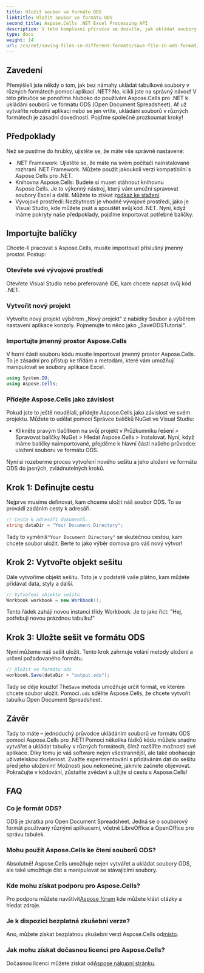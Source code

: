 ```yaml
---
title: Uložit soubor ve formátu ODS
linktitle: Uložit soubor ve formátu ODS
second_title: Aspose.Cells .NET Excel Processing API
description: V této komplexní příručce se dozvíte, jak ukládat soubory ve formátu ODS pomocí Aspose.Cells for .NET. Pokyny krok za krokem a další.
type: docs
weight: 14
url: /cs/net/saving-files-in-different-formats/save-file-in-ods-format/
---
```

## Zavedení
Přemýšleli jste někdy o tom, jak bez námahy ukládat tabulkové soubory v různých formátech pomocí aplikací .NET? No, klikli jste na správný návod! V této příručce se ponoříme hluboko do používání Aspose.Cells pro .NET k ukládání souborů ve formátu ODS (Open Document Spreadsheet). Ať už vytváříte robustní aplikaci nebo se jen vrtíte, ukládání souborů v různých formátech je zásadní dovedností. Pojďme společně prozkoumat kroky!
## Předpoklady
Než se pustíme do hrubky, ujistěte se, že máte vše správně nastavené:
- .NET Framework: Ujistěte se, že máte na svém počítači nainstalované rozhraní .NET Framework. Můžete použít jakoukoli verzi kompatibilní s Aspose.Cells pro .NET.
- Knihovna Aspose.Cells: Budete si muset stáhnout knihovnu Aspose.Cells. Je to výkonný nástroj, který vám umožní spravovat soubory Excel a další. Můžete to získat z[odkaz ke stažení](https://releases.aspose.com/cells/net/).
- Vývojové prostředí: Nezbytností je vhodné vývojové prostředí, jako je Visual Studio, kde můžete psát a spouštět svůj kód .NET.
Nyní, když máme pokryty naše předpoklady, pojďme importovat potřebné balíčky.
## Importujte balíčky
Chcete-li pracovat s Aspose.Cells, musíte importovat příslušný jmenný prostor. Postup:
### Otevřete své vývojové prostředí
Otevřete Visual Studio nebo preferované IDE, kam chcete napsat svůj kód .NET.
### Vytvořit nový projekt
Vytvořte nový projekt výběrem „Nový projekt“ z nabídky Soubor a výběrem nastavení aplikace konzoly. Pojmenujte to něco jako „SaveODSTutorial“.
### Importujte jmenný prostor Aspose.Cells
V horní části souboru kódu musíte importovat jmenný prostor Aspose.Cells. To je zásadní pro přístup ke třídám a metodám, které vám umožňují manipulovat se soubory aplikace Excel.
```csharp
using System.IO;
using Aspose.Cells;
```
### Přidejte Aspose.Cells jako závislost
Pokud jste to ještě neudělali, přidejte Aspose.Cells jako závislost ve svém projektu. Můžete to udělat pomocí Správce balíčků NuGet ve Visual Studiu:
- Klikněte pravým tlačítkem na svůj projekt v Průzkumníku řešení > Spravovat balíčky NuGet > Hledat Aspose.Cells > Instalovat.
Nyní, když máme balíčky naimportované, přejděme k hlavní části našeho průvodce: uložení souboru ve formátu ODS.

Nyní si rozeberme proces vytvoření nového sešitu a jeho uložení ve formátu ODS do jasných, zvládnutelných kroků.
## Krok 1: Definujte cestu
Nejprve musíme definovat, kam chceme uložit náš soubor ODS. To se provádí zadáním cesty k adresáři.
```csharp
// Cesta k adresáři dokumentů.
string dataDir = "Your Document Directory";
```
 Tady to vyměníš`"Your Document Directory"` se skutečnou cestou, kam chcete soubor uložit. Berte to jako výběr domova pro váš nový výtvor!
## Krok 2: Vytvořte objekt sešitu
Dále vytvoříme objekt sešitu. Toto je v podstatě vaše plátno, kam můžete přidávat data, styly a další.
```csharp
// Vytvoření objektu sešitu
Workbook workbook = new Workbook();
```
Tento řádek zahájí novou instanci třídy Workbook. Je to jako říct: "Hej, potřebuji novou prázdnou tabulku!" 
## Krok 3: Uložte sešit ve formátu ODS
Nyní můžeme náš sešit uložit. Tento krok zahrnuje volání metody uložení a určení požadovaného formátu.
```csharp
// Uložit ve formátu ods
workbook.Save(dataDir + "output.ods");
```
 Tady se děje kouzlo! The`Save` metoda umožňuje určit formát, ve kterém chcete soubor uložit. Pomocí`.ods` sdělíte Aspose.Cells, že chcete vytvořit tabulku Open Document Spreadsheet.

## Závěr
Tady to máte – jednoduchý průvodce ukládáním souborů ve formátu ODS pomocí Aspose.Cells pro .NET! Pomocí několika řádků kódu můžete snadno vytvářet a ukládat tabulky v různých formátech, čímž rozšíříte možnosti své aplikace. Díky tomu je váš software nejen všestrannější, ale také obohacuje uživatelskou zkušenost.
Zvažte experimentování s přidáváním dat do sešitu před jeho uložením! Možnosti jsou nekonečné, jakmile začnete objevovat. Pokračujte v kódování, zůstaňte zvědaví a užijte si cestu s Aspose.Cells!
## FAQ
### Co je formát ODS?  
ODS je zkratka pro Open Document Spreadsheet. Jedná se o souborový formát používaný různými aplikacemi, včetně LibreOffice a OpenOffice pro správu tabulek.
### Mohu použít Aspose.Cells ke čtení souborů ODS?  
Absolutně! Aspose.Cells umožňuje nejen vytvářet a ukládat soubory ODS, ale také umožňuje číst a manipulovat se stávajícími soubory.
### Kde mohu získat podporu pro Aspose.Cells?  
 Pro podporu můžete navštívit[Aspose fórum](https://forum.aspose.com/c/cells/9) kde můžete klást otázky a hledat zdroje.
### Je k dispozici bezplatná zkušební verze?  
 Ano, můžete získat bezplatnou zkušební verzi Aspose.Cells od[místo](https://releases.aspose.com/).
### Jak mohu získat dočasnou licenci pro Aspose.Cells?  
 Dočasnou licenci můžete získat od[Aspose nákupní stránku](https://purchase.aspose.com/temporary-license/).